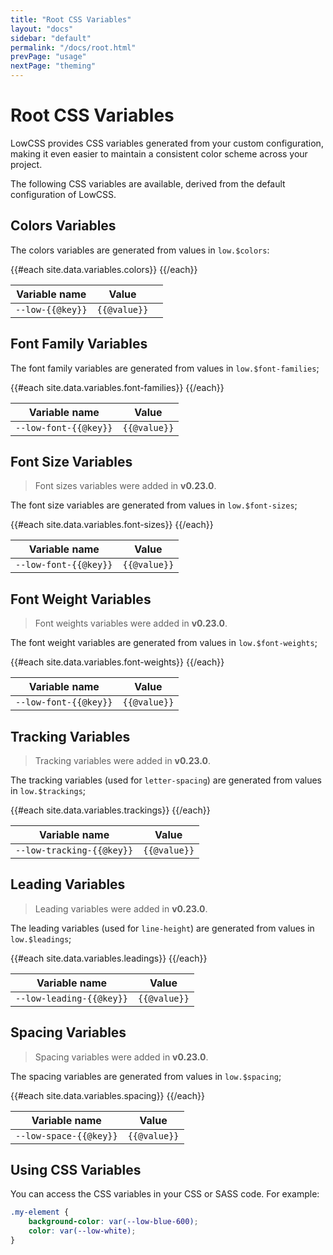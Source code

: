 ```yaml
---
title: "Root CSS Variables"
layout: "docs"
sidebar: "default"
permalink: "/docs/root.html"
prevPage: "usage"
nextPage: "theming"
---
```


# Root CSS Variables

LowCSS provides CSS variables generated from your custom configuration, making it even easier to maintain a consistent color scheme across your project.

The following CSS variables are available, derived from the default configuration of LowCSS.

## Colors Variables

The colors variables are generated from values in `low.$colors`:

<table>
    <thead>
        <tr>
            <th>Variable name</th>
            <th>Value</th>
            <th></th>
        </tr>
    </thead>
    <tbody>
        {{#each site.data.variables.colors}}
        <tr>
            <td><code>--low-{{@key}}</code></td>
            <td><code>{{@value}}</code></td>
            <td>
                <div class="bg-{{@key}} border border-neutral-200 rounded-lg h-4 w-16 mx-auto"></div>
            </td>
        </tr>
        {{/each}}
    </tbody>
</table>

## Font Family Variables

The font family variables are generated from values in `low.$font-families`;

<table>
    <thead>
        <tr>
            <th>Variable name</th>
            <th>Value</th>
        </tr>
    </thead>
    <tbody>
        {{#each site.data.variables.font-families}}
        <tr>
            <td><code>--low-font-{{@key}}</code></td>
            <td><code>{{@value}}</code></td>
        </tr>
        {{/each}}
    </tbody>
</table>

## Font Size Variables

> Font sizes variables were added in **v0.23.0**.

The font size variables are generated from values in `low.$font-sizes`;

<table>
    <thead>
        <tr>
            <th>Variable name</th>
            <th>Value</th>
        </tr>
    </thead>
    <tbody>
        {{#each site.data.variables.font-sizes}}
        <tr>
            <td><code>--low-font-{{@key}}</code></td>
            <td><code>{{@value}}</code></td>
        </tr>
        {{/each}}
    </tbody>
</table>

## Font Weight Variables

> Font weights variables were added in **v0.23.0**.

The font weight variables are generated from values in `low.$font-weights`;

<table>
    <thead>
        <tr>
            <th>Variable name</th>
            <th>Value</th>
        </tr>
    </thead>
    <tbody>
        {{#each site.data.variables.font-weights}}
        <tr>
            <td><code>--low-font-{{@key}}</code></td>
            <td><code>{{@value}}</code></td>
        </tr>
        {{/each}}
    </tbody>
</table>

## Tracking Variables

> Tracking variables were added in **v0.23.0**.

The tracking variables (used for `letter-spacing`) are generated from values in `low.$trackings`;

<table>
    <thead>
        <tr>
            <th>Variable name</th>
            <th>Value</th>
        </tr>
    </thead>
    <tbody>
        {{#each site.data.variables.trackings}}
        <tr>
            <td><code>--low-tracking-{{@key}}</code></td>
            <td><code>{{@value}}</code></td>
        </tr>
        {{/each}}
    </tbody>
</table>

## Leading Variables

> Leading variables were added in **v0.23.0**.

The leading variables (used for `line-height`) are generated from values in `low.$leadings`;

<table>
    <thead>
        <tr>
            <th>Variable name</th>
            <th>Value</th>
        </tr>
    </thead>
    <tbody>
        {{#each site.data.variables.leadings}}
        <tr>
            <td><code>--low-leading-{{@key}}</code></td>
            <td><code>{{@value}}</code></td>
        </tr>
        {{/each}}
    </tbody>
</table>

## Spacing Variables

> Spacing variables were added in **v0.23.0**.

The spacing variables are generated from values in `low.$spacing`;

<table>
    <thead>
        <tr>
            <th>Variable name</th>
            <th>Value</th>
        </tr>
    </thead>
    <tbody>
        {{#each site.data.variables.spacing}}
        <tr>
            <td><code>--low-space-{{@key}}</code></td>
            <td><code>{{@value}}</code></td>
        </tr>
        {{/each}}
    </tbody>
</table>




## Using CSS Variables

You can access the CSS variables in your CSS or SASS code. For example:

```css
.my-element {
    background-color: var(--low-blue-600);
    color: var(--low-white);
}
```
